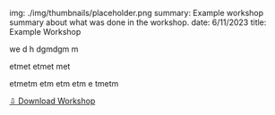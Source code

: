 img: ./img/thumbnails/placeholder.png
summary: Example workshop summary about what was done in the workshop.
date: 6/11/2023
title: Example Workshop

we d
h
dgmdgm
m

etmet
etmet
met

etmetm
etm
etm
etm
e
tmetm

<a href="" download>⇩ Download Workshop</a>
